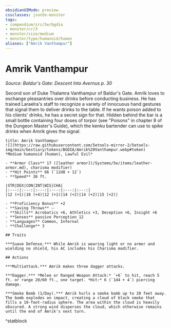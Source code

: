 ```yaml
---
obsidianUIMode: preview
cssclasses: json5e-monster
tags:
- compendium/src/5e/bgdia
- monster/cr/3
- monster/size/medium
- monster/type/humanoid/human
aliases: ["Amrik Vanthampur"]
---
```

# Amrik Vanthampur
*Source: Baldur's Gate: Descent Into Avernus p. 30*  

Second son of Duke Thalamra Vanthampur of Baldur's Gate. Amrik loves to exchange pleasantries over drinks before conducting business. He has trained Laraelra's staff to recognize a variety of innocuous hand gestures that signal them to deliver drinks to the table. If he wants poison added to his clients' drinks, he has a secret sign for that. Hidden behind the bar is a small bottle containing four doses of torpor (see "Poisons" in chapter 8 of the Dungeon Master's Guide), which the kenku bartender can use to spike drinks when Amrik gives the signal.

```ad-statblock
title: Amrik Vanthampur
![](https://raw.githubusercontent.com/5etools-mirror-2/5etools-img/main/bestiary/tokens/BGDIA/Amrik%20Vanthampur.webp#token)
*Medium humanoid (human), Lawful Evil*

- **Armor Class** 17 ([leather armor](/Systems/5e/items/leather-armor.md), charisma modifier)
- **Hit Points** 66 (`12d8 + 12`)
- **Speed** 30 ft.

|STR|DEX|CON|INT|WIS|CHA|
|:---:|:---:|:---:|:---:|:---:|:---:|
|12 (+1)|18 (+4)|12 (+1)|14 (+2)|14 (+2)|15 (+2)|

- **Proficiency Bonus** +2
- **Saving Throws** ⏤
- **Skills** Acrobatics +6, Athletics +3, Deception +6, Insight +6
- **Senses** passive Perception 12
- **Languages** Common, Infernal
- **Challenge** 3

## Traits

***Suave Defense.*** While Amrik is wearing light or no armor and wielding no shield, his AC includes his Charisma modifier.

## Actions

***Multiattack.*** Amrik makes three dagger attacks.

***Dagger.*** *Melee or Ranged Weapon Attack:* `+6` to hit, reach 5 ft. or range 20/60 ft., one target. *Hit:* 6 (`1d4 + 4`) piercing damage.

***Smoke Bomb (1/Day).*** Amrik hurls a smoke bomb up to 20 feet away. The bomb explodes on impact, creating a cloud of black smoke that fills a 10-foot-radius sphere. The area within the cloud is heavily obscured. A strong wind disperses the cloud, which otherwise remains until the end of Amrik's next turn.
```
^statblock